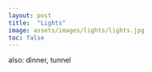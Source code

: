 ```yaml
---
layout: post
title:  "Lights"
image: assets/images/lights/lights.jpg
toc: false
---
```

also:  dinner, tunnel